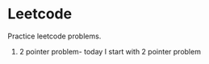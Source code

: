 # Leetcode
Practice leetcode problems.

1. 2  pointer problem- today I start with 2 pointer problem
